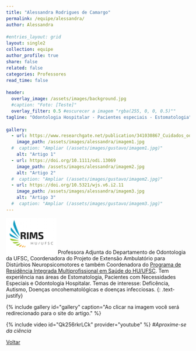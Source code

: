 ```yaml
---
title: "Alessandra Rodrigues de Camargo"
permalink: /equipe/alessandra/
author: Alessandra

#entries_layout: grid
layout: single2
collection: equipe
author_profile: true
share: false
related: false
categories: Professores
read_time: false

header:
  overlay_image: /assets/images/background.jpg
  #caption: "Foto: [Teste]"
  overlay_filter: 0.5 #escurecer a imagem "rgba(255, 0, 0, 0.5)""
tagline: "Odontologia Hospitalar - Pacientes especiais - Estomatologia"

gallery:
  - url: https://www.researchgate.net/publication/341030867_Cuidados_odontologicos_COVID
    image_path: /assets/images/alessandra/imagem1.jpg
  #  caption: "Ampliar (/assets/images/gustavo/imagem1.jpg)"
    alt: "Artigo 1"
  - url: https://doi.org/10.1111/odi.13069
    image_path: /assets/images/alessandra/imagem2.jpg
    alt: "Artigo 2"
  #  caption: "Ampliar (/assets/images/gustavo/imagem2.jpg)"
  - url: https://doi.org/10.5321/wjs.v6.i2.11
    image_path: /assets/images/alessandra/imagem3.jpg
    alt: "Artigo 3"
  #  caption: "Ampliar (/assets/images/gustavo/imagem3.jpg)"
---
```

<img src="/assets/images/rims.png" alt="image-right" class="align-right"> Professora Adjunta do Departamento de Odontologia da UFSC, Coordenadora do Projeto de Extensão Ambulatório para Distúrbios Neuropsicomotores e também Coordenadora do <a href="http://www.hu.ufsc.br/setores/rims/">Programa de Residência Integrada Multiprofissional em Saúde do HU/UFSC</a>. Tem experiência nas áreas de Estomatologia, Pacientes com Necessidades Especiais e Odontologia Hospitalar. Temas de interesse: Deficência, Autismo, Doenças oncohematológicas e doenças infecciosas.
{: .text-justify}

{% include gallery id="gallery" caption="Ao clicar na imagem você será redirecionado para o site do artigo." %}

{% include video id="Qk256rkrLCk" provider="youtube" %}
*#Aproxime-se da ciência*


<a href="/equipe/" class="btn btn--danger">Voltar</a>
